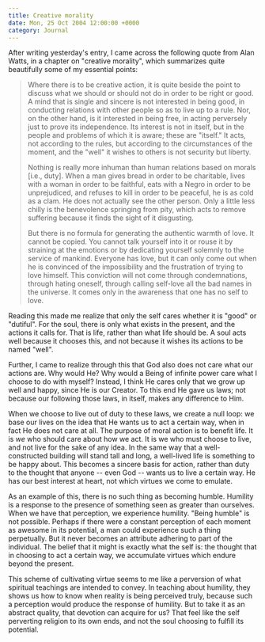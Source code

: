 ```yaml
---
title: Creative morality
date: Mon, 25 Oct 2004 12:00:00 +0000
category: Journal
---
```


After writing yesterday's entry, I came across the following quote from
Alan Watts, in a chapter on "creative morality", which summarizes quite
beautifully some of my essential points:

> Where there is to be creative action, it is quite beside the point to
> discuss what we should or should not do in order to be right or good.
> A mind that is single and sincere is not interested in being good, in
> conducting relations with other people so as to live up to a rule.
> Nor, on the other hand, is it interested in being free, in acting
> perversely just to prove its independence.  Its interest is not in
> itself, but in the people and problems of which it is aware; these are
> "itself."  It acts, not according to the rules, but according to the
> circumstances of the moment, and the "well" it wishes to others is not
> security but liberty.
> 
> Nothing is really more inhuman than human relations based on morals
> [i.e., duty].  When a man gives bread in order to be charitable, lives
> with a woman in order to be faithful, eats with a Negro in order to be
> unprejudiced, and refuses to kill in order to be peaceful, he is as
> cold as a clam.  He does not actually see the other person.  Only a
> little less chilly is the benevolence springing from pity, which acts
> to remove suffering because it finds the sight of it disgusting.
> 
> But there is no formula for generating the authentic warmth of love.
> It cannot be copied.  You cannot talk yourself into it or rouse it by
> straining at the emotions or by dedicating yourself solemnly to the
> service of mankind.  Everyone has love, but it can only come out when
> he is convinced of the impossibility and the frustration of trying to
> love himself.  This conviction will not come through condemnations,
> through hating oneself, through calling self-love all the bad names in
> the universe.  It comes only in the awareness that one has no self to
> love.

Reading this made me realize that only the self cares whether it is
"good" or "dutiful".  For the soul, there is only what exists in the
present, and the actions it calls for.  That is life, rather than what
life should be.  A soul acts well because it chooses this, and not
because it wishes its actions to be named "well".

Further, I came to realize through this that God also does not care what
our actions are.  Why would He?  Why would a Being of infinite power
care what I choose to do with myself?  Instead, I think He cares only
that we grow up well and happy, since He is our Creator.  To this end He
gave us laws; not because our following those laws, in itself, makes any
difference to Him.

When we choose to live out of duty to these laws, we create a null loop:
we base our lives on the idea that He wants us to act a certain way,
when in fact He does not care at all.  The purpose of moral action is to
benefit life.  It is *we* who should care about how we act.  It is we who
must choose to live, and not live for the sake of any idea.  In the same
way that a well-constructed building will stand tall and long, a
well-lived life is something to be happy about.  This becomes a sincere
basis for action, rather than duty to the thought that anyone -- even
God -- wants us to live a certain way.  He has our best interest at
heart, not which virtues we come to emulate.

As an example of this, there is no such thing as becoming humble.
Humility is a response to the presence of something seen as greater than
ourselves.  When we have that perception, we experience humility.
"Being humble" is not possible.  Perhaps if there were a constant
perception of each moment as awesome in its potential, a man could
experience such a thing perpetually.  But it never becomes an attribute
adhering to part of the individual.  The belief that it might is exactly
what the self is: the thought that in choosing to act a certain way, we
accumulate virtues which endure beyond the present.

This scheme of cultivating virtue seems to me like a perversion of what
spiritual teachings are intended to convey.  In teaching about humility,
they shows us how to know when reality is being perceived truly, because
such a perception would produce the response of humility.  But to take
it as an abstract quality, that devotion can acquire for us?  That feel
like the self perverting religion to its own ends, and not the soul
choosing to fulfill its potential.


